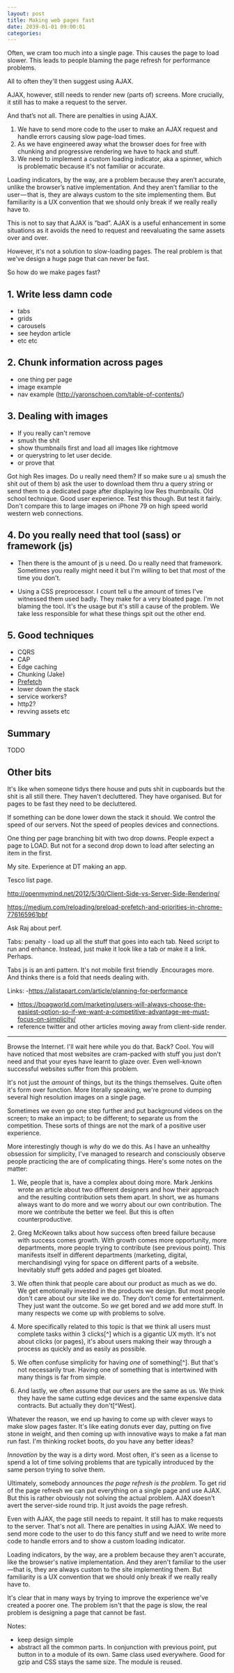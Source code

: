```yaml
---
layout: post
title: Making web pages fast
date: 2039-01-01 09:00:01
categories:
---
```


Often, we cram too much into a single page. This causes the page to load slower. This leads to people blaming the page refresh for performance problems.

All to often they'll then suggest using AJAX.

AJAX, however, still needs to render new (parts of) screens. More crucially, it still has to make a request to the server.

And that’s not all. There are penalties in using AJAX.

1. We have to send more code to the user to make an AJAX request and handle errors causing slow page-load times.
2. As we have engineered away what the browser does for free with chunking and progressive rendering we have to hack and stuff.
3. We need to implement a custom loading indicator, aka a spinner, which is problematic because it's not familiar or accurate.

Loading indicators, by the way, are a problem because they aren’t accurate, unlike the browser’s native implementation. And they aren’t familiar to the user — that is, they are always custom to the site implementing them. But familiarity is a UX convention that we should only break if we really really have to.

This is not to say that AJAX is “bad”. AJAX is a useful enhancement in some situations as it avoids the need to request and reevaluating the same assets over and over.

However, it's not a solution to slow-loading pages. The real problem is that we've design a huge page that can never be fast.

So how do we make pages fast?

## 1. Write less damn code

- tabs
- grids
- carousels
- see heydon article
- etc etc

## 2. Chunk information across pages

- one thing per page
- image example
- nav example (http://yaronschoen.com/table-of-contents/)

## 3. Dealing with images

- If you really can't remove
- smush the shit
- show thumbnails first and load all images like rightmove
- or querystring to let user decide.
- or prove that

Got high Res images. Do u really need them? If so make sure u a) smush the shit out of them b) ask the user to download them thru a query string or send them to a dedicated page after displaying low Res thumbnails.  Old school technique. Good user experience. Test this though. But test it fairly. Don't compare this to large images on iPhone 79 on high speed world western web connections.

## 4. Do you really need that tool (sass) or framework (js)

- Then there is the amount of js u need. Do u really need that framework. Sometimes you really might need it but I'm willing to bet that most of the time you don't.

- Using a CSS preprocessor.  I count tell u the amount of times I've witnessed them used badly.  They make for a very bloated page. I'm not blaming the tool. It's the usage but it's still a cause of the problem. We take less responsible for what these things spit out the other end.

## 5. Good techniques

- CQRS
- CAP
- Edge caching
- Chunking (Jake)
- [Prefetch](https://medium.com/reloading/preload-prefetch-and-priorities-in-chrome-776165961bbf)
- lower down the stack
- service workers?
- http2?
- revving assets etc

## Summary

TODO

## Other bits

It's like when someone tidys there house and puts shit in cupboards but the shit is all still there. They haven't decluttered. They have organised. But for pages to be fast they need to be decluttered.

If something can be done lower down the stack it should. We control the speed of our servers. Not the speed of peoples devices and connections.

One thing per page branching bit with two drop downs. People expect a page to LOAD. But not for a second drop down to load after selecting an item in the first.

My site. Experience at DT making an app.

Tesco list page.

http://openmymind.net/2012/5/30/Client-Side-vs-Server-Side-Rendering/

https://medium.com/reloading/preload-prefetch-and-priorities-in-chrome-776165961bbf

Ask Raj about perf.

Tabs: penalty - load up all the stuff that goes into each tab. Need script to run and enhance. Instead, just make it look like a tab or make it a link. Perhaps.

Tabs js is an anti pattern. It's not mobile first friendly  .Encourages more. And thinks there is a fold that needs dealing with.

Links:
-https://alistapart.com/article/planning-for-performance
- https://boagworld.com/marketing/users-will-always-choose-the-easiest-option-so-if-we-want-a-competitive-advantage-we-must-focus-on-simplicity/
- reference twitter and other articles moving away from client-side render.

---

Browse the Internet. I'll wait here while you do that. Back? Cool. You will have noticed that most websites are cram-packed with stuff you just don't need and that your eyes have learnt to glaze over. Even well-known successful websites suffer from this problem.

It's not just the *amount* of things, but its the things themselves. Quite often it's form over function. More literally speaking, we're prone to dumping several high resolution images on a single page.

Sometimes we even go one step further and put background videos on the screen; to make an impact; to be different; to separate us from the competition. These sorts of things are not the mark of a positive user experience.

More interestingly though is *why* do we do this. As I have an unhealthy obsession for simplicity, I've managed to research and consciously observe people practicing the are of complicating things. Here's some notes on the matter:

1. We, people that is, have a complex about doing more. Mark Jenkins wrote an article about two different designers and how their approach and the resulting contribution sets them apart. In short, we as humans always want to do more and we worry about our own contribution. The more we contribute the better we feel. But this is often counterproductive.

2. Greg McKeown talks about how success often breed failure because with success comes growth. With growth comes more opportunity, more departments, more people trying to contribute (see previous point). This manifests itself in different departments (marketing, digital, merchandising) vying for space on different parts of a website. Inevitably stuff gets added and pages get bloated.

3. We often think that people care about our product as much as we do. We get emotionally invested in the products we design. But most people don't care about our site like we do. They don't come for entertainment. They just want the outcome. So *we* get bored and *we* add more stuff. In many respects we come up with problems to solve.

4. More specifically related to this topic is that we think all users must complete tasks within 3 clicks[^] which is a gigantic UX myth. It's not about clicks (or pages), it's about users making their way through a process as quickly and as easily as possible.

5. We often confuse simplicity for having *one* of something[^]. But that's not necessarily true. Having one of something that is intertwined with many things is far from simple.

6. And lastly, we often assume that our users are the same as us. We think they have the same cutting edge devices and the same expensive data contracts. But actually they don't[^West].

Whatever the reason, we end up having to come up with clever ways to make slow pages faster. It's like eating donuts ever day, putting on five stone in weight, and then coming up with innovative ways to make a fat man run fast. I'm thinking rocket boots, do you have any better ideas?

*Innovation* by the way is a dirty word. Most often, it's seen as a license to spend a lot of time solving problems that are typically introduced by the same person trying to solve them.

Ultimately, somebody announces *the page refresh is the problem*. To get rid of the page refresh we can put everything on a single page and use AJAX. But this is rather obviously not solving the actual problem. AJAX doesn't avert the server-side round trip. It just avoids the page refresh.

Even with AJAX, the page still needs to repaint. It still has to make requests to the server. That's not all. There are penalties in using AJAX. We need to send more code to the user to do this fancy stuff and we need to write more code to handle errors and to show a custom loading indicator.

Loading indicators, by the way, are a problem because they aren't accurate, like the browser's native implementation. And they aren't familiar to the user&mdash;that is, they are always custom to the site implementing them. But familiarity is a UX convention that we should only break if we really really have to.

It's clear that in many ways by trying to improve the experience we've created a poorer one. The problem isn't that the page is slow, the real problem is designing a page that cannot be fast.

Notes:

- keep design simple
- abstract all the common parts. In conjunction with previous point, put button in to a module of its own. Same class used everywhere. Good for gzip and CSS stays the same size. The module is reused.